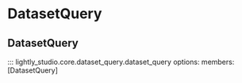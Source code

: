 # DatasetQuery

## DatasetQuery
::: lightly_studio.core.dataset_query.dataset_query
    options:
        members: [DatasetQuery]
